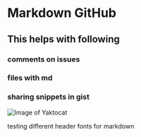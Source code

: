 # Markdown GitHub
## This helps with following 
### comments on issues 
### files with md
### sharing snippets in gist 

![Image of Yaktocat](https://octodex.github.com/images/yaktocat.png)

testing different header fonts for markdown
